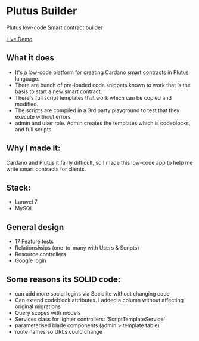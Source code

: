 # Plutus Builder
Plutus low-code Smart contract builder

[Live Demo](https://plutus-builder.markevans.work/)

## What it does
* It's a low-code platform for creating Cardano smart contracts in Plutus language.
*	There are bunch of pre-loaded code snippets known to work that is the basis to start a new smart contract.
*	There's full script templates that work which can be copied and modified.
*	The scripts are compiled in a 3rd party playground to test that they execute without errors.
*	admin and user role. Admin creates the templates which is codeblocks, and full scripts.

## Why I made it: 
Cardano and Plutus it fairly difficult, so I made this low-code app to help me write smart contracts for clients.

## Stack: 
* Laravel 7
* MySQL

## General design
*	17 Feature tests
*	Relationshsips (one-to-many with Users & Scripts)
*	Resource controllers
*	Google login

## Some reasons its SOLID code:
*	can add more social logins via Socialite without changing code
*	Can extend codeblock attributes. I added a column without affecting original migrations
*	Query scopes with models
*	Services class for lighter controllers: 'ScriptTemplateService'
*	parameterised blade components (admin > template table)
*	route names so URLs could change




